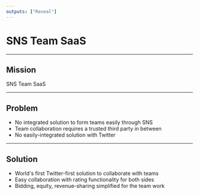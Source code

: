 ```yaml
---
outputs: ["Reveal"]
---
```


# SNS Team SaaS

---

## Mission

SNS Team SaaS

---

## Problem

- No integrated solution to form teams easily through SNS
- Team collaboration requires a trusted third party in between
- No easily-integrated solution with Twitter

---

## Solution

- World's first Twitter-first solution to collaborate with teams
- Easy collaboration with rating functionality for both sides
- Bidding, equity, revenue-sharing simplified for the team work
